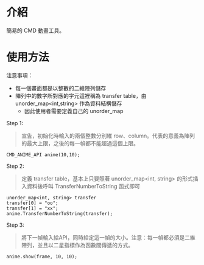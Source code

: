 # 介紹
簡易的 CMD 動畫工具。

# 使用方法
注意事項：
* 每一個畫面都是以整數的二維陣列儲存
* 陣列中的數字所對應的字元這裡稱為 transfer table，由 unorder_map<int,string> 作為資料結構儲存
	* 因此使用者需要定義自己的 unorder_map

Step 1:
> 宣告，初始化時輸入的兩個整數分別維 row、column。代表的意義為陣列的最大上限，之後的每一幀都不能超過這個上限。

```cpp=
CMD_ANIME_API anime(10,10);
```

Step 2:
> 定義 transfer table，基本上只要照著 unorder_map<int, string> 的形式插入資料後呼叫 TransferNumberToString 函式即可

```cpp=
unorder_map<int, string> transfer
transfer[0] = "oo";
transfer[1] = "xx";
anime.TransferNumberToString(transfer);
```

Step 3:
> 將下一幀輸入給API，同時給定這一幀的大小。注意：每一幀都必須是二維陣列，並且以二星指標作為函數間傳遞的方式。

```cpp=
anime.show(frame, 10, 10);
```
